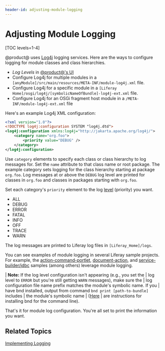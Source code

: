 ```yaml
---
header-id: adjusting-module-logging
---
```


# Adjusting Module Logging

[TOC levels=1-4]

@product@ uses [Log4j](http://logging.apache.org/log4j/1.2/) logging
services. Here are the ways to configure logging for module classes and class
hierarchies.

-   *Log Levels* in
    [@product@'s UI](/docs/7-2/user/-/knowledge_base/u/server-administration)
-   Configure Log4j for multiple modules in a
    `[anyModule]/src/main/resources/META-INF/module-log4j.xml` file.
-   Configure Log4j for a specific module in a
    `[Liferay Home]/osgi/log4j/[symbolicNameOfBundle]-log4j-ext.xml` file.
-   Configure Log4j for an OSGi fragment host module in a
    `/META-INF/module-log4j-ext.xml` file

Here's an example Log4j XML configuration:

```xml
<?xml version="1.0"?>
<!DOCTYPE log4j:configuration SYSTEM "log4j.dtd">
<log4j:configuration xmlns:log4j="http://jakarta.apache.org/log4j/">
    <category name="org.foo">
        <priority value="DEBUG" />
    </category>
</log4j:configuration>
```

Use `category` elements to specify each class or class hierarchy to log messages
for. Set the `name` attribute to that class name or root package. The example
category sets logging for the class hierarchy starting at package `org.foo`. Log
messages at or above the `DEBUG` log level are printed for classes in `org.foo`
and classes in packages starting with `org.foo`.

Set each category's `priority` element to the log
[level](http://logging.apache.org/log4j/1.2/apidocs/org/apache/log4j/Level.html)
(priority) you want.

-   ALL
-   DEBUG
-   ERROR
-   FATAL
-   INFO
-   OFF
-   TRACE
-   WARN

The log messages are printed to Liferay log files in `[Liferay_Home]/logs`.

You can see examples of module logging in several Liferay sample projects. For
example, the [action-command-portlet](https://github.com/liferay/liferay-blade-samples/tree/master/gradle/apps/action-command-portlet),
[document-action](https://github.com/liferay/liferay-blade-samples/tree/master/gradle/extensions/document-action), and
[service-builder/jdbc](https://github.com/liferay/liferay-blade-samples/tree/master/gradle/apps/service-builder/jdbc)
samples (among others) leverage module logging.

| **Note:** If the log level configuration isn't appearing (e.g., you set the 
| log level to `ERROR` but you're still getting `WARN` messages), make sure the 
| log configuration file name prefix matches the module's symbolic name. If you
| have bnd installed, output from command `bnd print [path-to-bundle]` includes
| the module's symbolic name
| ([Here](https://github.com/bndtools/bnd/wiki/Install-bnd-on-the-command-line)
| are instructions for installing bnd for the command line).

That's it for module log configuration. You're all set to print the information
you want.

## Related Topics

[Implementing Logging](/docs/7-2/appdev/-/knowledge_base/a/implementing-logging)
